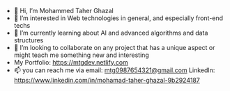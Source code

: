 - 👋 Hi, I’m Mohammed Taher Ghazal
- 👀 I’m interested in Web technologies in general, and especially front-end techs
- 🌱 I’m currently learning about AI and advanced algorithms and data structures
- 💞️ I’m looking to collaborate on any project that has a unique aspect or might teach me something new and interesting
- My Portfolio: https://mtgdev.netlify.com
- 📫 you can reach me via
email: mtg0987654321@gmail.com
LinkedIn: https://www.linkedin.com/in/mohamad-taher-ghazal-9b2924187

<!---
MTG2000/MTG2000 is a ✨ special ✨ repository because its `README.md` (this file) appears on your GitHub profile.
You can click the Preview link to take a look at your changes.
--->
